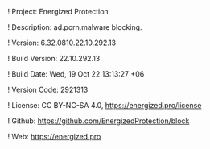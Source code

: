 ! Project: Energized Protection

! Description: ad.porn.malware blocking.

! Version: 6.32.0810.22.10.292.13

! Build Version: 22.10.292.13

! Build Date: Wed, 19 Oct 22 13:13:27 +06

! Version Code: 2921313

! License: CC BY-NC-SA 4.0, https://energized.pro/license

! Github: https://github.com/EnergizedProtection/block

! Web: https://energized.pro
